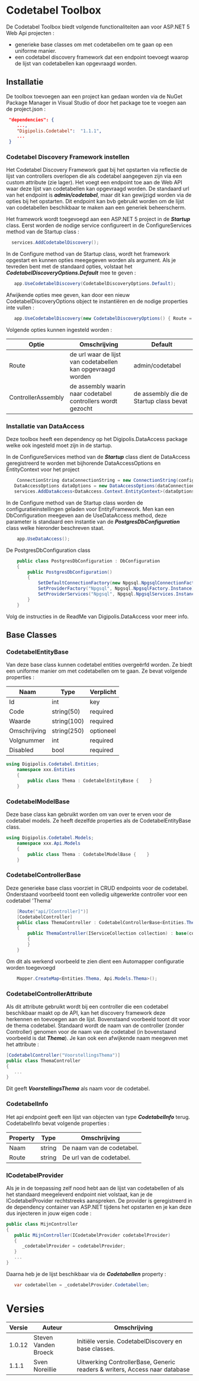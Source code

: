 ﻿# Codetabel Toolbox

De Codetabel Toolbox biedt volgende functionaliteiten aan voor ASP.NET 5 Web Api projecten :

- generieke base classes om met codetabellen om te gaan op een uniforme manier.
- een codetabel discovery framework dat een endpoint toevoegt waarop de lijst van codetabellen kan opgevraagd worden.

## Installatie
De toolbox toevoegen aan een project kan gedaan worden via de NuGet Package Manager in Visual Studio of door het package toe te voegen aan de project.json :

``` json
 "dependencies": {
    ...,
    "Digipolis.Codetabel":  "1.1.1", 
    ...
 }
```

### Codetabel Discovery Framework instellen

Het Codetabel Discovery Framework gaat bij het opstarten via reflectie de lijst van controllers overlopen die als codetabel aangegeven zijn via een custom attribute (zie lager). Het voegt een endpoint toe aan de Web API waar deze  lijst van codetabellen kan opgevraagd worden. De standaard url van het endpoint is **_admin/codetabel_**, maar dit kan gewijzigd worden via de opties bij het opstarten.
Dit endpoint kan bvb gebruikt worden om de lijst van codetabellen beschikbaar te maken aan een generiek beheerscherm.

Het framework wordt toegevoegd aan een ASP.NET 5 project in de **_Startup_** class. Eerst worden de nodige service configureert in de ConfigureServices method van de Startup class :

``` csharp
  services.AddCodetabelDiscovery();
```

In de Configure method van de Startup class, wordt het framework opgestart en kunnen opties meegegeven worden als argument. Als je tevreden bent met de standaard opties, volstaat het **_CodetabelDiscoveryOptions.Default_** mee te geven : 

``` csharp
   app.UseCodetabelDiscovery(CodetabelDiscoveryOptions.Default);
```

Afwijkende opties mee geven, kan door een nieuw CodetabelDiscoveryOptions object te instantiëren en de nodige properties inte vullen :

``` csharp
   app.UseCodetabelDiscovery(new CodetabelDiscoveryOptions() { Route = "api/mijncodetabellen" });
```

Volgende opties kunnen ingesteld worden :

Optie              | Omschrijving                                                | Default
------------------ | ----------------------------------------------------------- | --------------------------------------
Route              | de url waar de lijst van codetabellen kan opgevraagd worden | admin/codetabel
ControllerAssembly | de assembly waarin naar codetabel controllers wordt gezocht | de assembly die de Startup class bevat


### Installatie van DataAccess
Deze toolbox heeft een dependency op het Digipolis.DataAccess package welke ook ingesteld moet zijn in de startup. 

In de ConfigureServices method van de **_Startup_** class dient de DataAccess geregistreerd te worden met bijhorende DataAccessOptions en EntityContext voor het project

``` csharp
    ConnectionString dataConnectionString = new ConnectionString(config.DatabaseCongfiguration.Host, config.DatabaseCongfiguration.Port, config.DatabaseCongfiguration.Name, config.DatabaseCongfiguration.Userid, config.DatabaseCongfiguration.Password);
   DataAccessOptions dataOptions = new DataAccessOptions(dataConnectionString);
   services.AddDataAccess<DataAccess.Context.EntityContext>(dataOptions);
```

In de Configure method van de Startup class worden de configuratieinstellingen geladen voor EntityFramework. Men kan een DbConfiguration meegeven aan de UseDataAccess method, deze parameter is standaard een instantie van de **_PostgresDbConfiguration_** class welke hieronder beschreven staat.

``` csharp
    app.UseDataAccess();
```

De PostgresDbConfiguration class
``` csharp
    public class PostgresDbConfiguration : DbConfiguration
    {
        public PostgresDbConfiguration()
        {
            SetDefaultConnectionFactory(new Npgsql.NpgsqlConnectionFactory());
            SetProviderFactory("Npgsql", Npgsql.NpgsqlFactory.Instance);
            SetProviderServices("Npgsql", Npgsql.NpgsqlServices.Instance);
        }
    }
```

Volg de instructies in de ReadMe van Digipolis.DataAccess voor meer info. 


## Base Classes

### CodetabelEntityBase

Van deze base class kunnen codetabel entities overgeërfd worden. Ze biedt een uniforme manier om met codetabellen om te gaan. Ze bevat volgende properties :

Naam         | Type        | Verplicht 
------------ | ----------- | --------- 
Id           | int         | key 
Code         | string(50)  | required  
Waarde       | string(100) | required 
Omschrijving | string(250) | optioneel         
Volgnummer   | int         | required  
Disabled     | bool        | required 


``` csharp
using Digipolis.Codetabel.Entities;
    namespace xxx.Entities
	{
	    public class Thema : CodetabelEntityBase {    }
	}
```

### CodetabelModelBase

Deze base class kan gebruikt worden om van over te erven voor de codetabel models. Ze heeft dezelfde properties als de CodetabelEntityBase class. 

``` csharp
using Digipolis.Codetabel.Models;
    namespace xxx.Api.Models
	{
	    public class Thema : CodetabelModelBase {    }
	}
```

### CodetabelControllerBase

Deze generieke base class voorziet in CRUD endpoints voor de codetabel. Onderstaand voorbeeld toont een volledig uitgewerkte controller voor een codetabel 'Thema'

``` csharp
    [Route("api/[Controller]")]
    [CodetabelController]
    public class ThemaController : CodetabelControllerBase<Entities.Thema, Api.Models.Thema>
    {
        public ThemaController(IServiceCollection collection) : base(collection)
        {
        }
    }
```

Om dit als werkend voorbeeld te zien dient een Automapper configuratie worden toegevoegd
``` csharp
    Mapper.CreateMap<Entities.Thema, Api.Models.Thema>();
```

### CodetabelControllerAttribute
Als dit attribute gebruikt wordt bij een controller die een codetabel beschikbaar maakt op de API, kan het discovery framework deze herkennen en toevoegen aan de lijst. Bovenstaand voorbeeld toont dit voor de thema codetabel.
Standaard wordt de naam van de controller (zonder Controller) genomen voor de naam van de codetabel (in bovenstaand voorbeeld is dat **_Thema_**). Je kan ook een afwijkende naam meegeven met het attribute :

``` csharp
[CodetabelController("VoorstellingsThema")]
public class ThemaController
{
   ...
}
```
Dit geeft **_VoorstellingsThema_** als naam voor de codetabel.


### CodetabelInfo
Het api endpoint geeft een lijst van objecten van type **_CodetabelInfo_** terug. CodetabelInfo bevat volgende properties :

Property | Type | Omschrijving
-------- | ------ | -------------------------
Naam     | string | De naam van de codetabel.
Route    | string | De url van de codetabel. 


### ICodetabelProvider
Als je in de toepassing zelf nood hebt aan de lijst van codetabellen of als het standaard meegeleverd endpoint niet volstaat, kan je de ICodetabelProvider rechtstreeks aanspreken. De provider is geregistreerd in de dependency container van ASP.NET tijdens het opstarten en je kan deze dus injecteren in jouw eigen code :

``` csharp
public class MijnController
{
   public MijnController(ICodetabelProvider codetabelProvider)
   {
      _codetabelProvider = codetabelProvider;
   }
   ...
}
```
Daarna heb je de lijst beschikbaar via de **_Codetabellen_** property :

``` csharp
   var codetabellen = _codetabelProvider.Codetabellen;
```


# Versies

Versie | Auteur                                  | Omschrijving
------ | ----------------------------------------| --------------------------------------------------------------------------
1.0.12 | Steven Vanden Broeck                    | Initiële versie. CodetabelDiscovery en base classes.
1.1.1  | Sven Noreillie				 | Uitwerking ControllerBase, Generic readers & writers, Access naar database	

